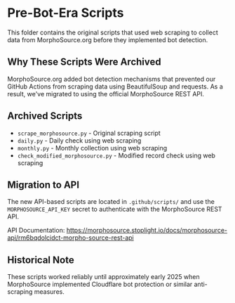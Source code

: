 # Pre-Bot-Era Scripts

This folder contains the original scripts that used web scraping to collect data from MorphoSource.org before they implemented bot detection.

## Why These Scripts Were Archived

MorphoSource.org added bot detection mechanisms that prevented our GitHub Actions from scraping data using BeautifulSoup and requests. As a result, we've migrated to using the official MorphoSource REST API.

## Archived Scripts

- `scrape_morphosource.py` - Original scraping script
- `daily.py` - Daily check using web scraping
- `monthly.py` - Monthly collection using web scraping
- `check_modified_morphosource.py` - Modified record check using web scraping

## Migration to API

The new API-based scripts are located in `.github/scripts/` and use the `MORPHOSOURCE_API_KEY` secret to authenticate with the MorphoSource REST API.

API Documentation: https://morphosource.stoplight.io/docs/morphosource-api/rm6bqdolcidct-morpho-source-rest-api

## Historical Note

These scripts worked reliably until approximately early 2025 when MorphoSource implemented Cloudflare bot protection or similar anti-scraping measures.
